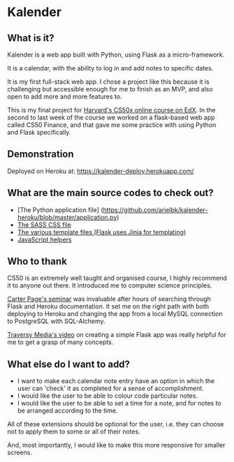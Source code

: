 # Kalender

## What is it?

Kalender is a web app built with Python, using Flask as a micro-framework.

It is a calendar, with the ability to log in and add notes to specific dates.

It is my first full-stack web app. I chose a project like this because it is challenging but accessible enough for me to finish as an MVP, and also open to add more and more features to.

This is my final project for [Harvard's CS50x online course on EdX](https://www.edx.org/course/cs50s-introduction-computer-science-harvardx-cs50x). In the second to last week of the course we worked on a flask-based web app called CS50 Finance, and that gave me some practice with using Python and Flask specifically.

## Demonstration

Deployed on Heroku at: https://kalender-deploy.herokuapp.com/

## What are the main source codes to check out?

- [The Python application file] (https://github.com/arielbk/kalender-heroku/blob/master/application.py)
- [The SASS CSS file](https://github.com/arielbk/kalender-heroku/blob/master/static/styles.scss)
- [The various template files (Flask uses Jinja for templating)](https://github.com/arielbk/kalender-heroku/tree/master/templates)
- [JavaScript helpers](https://github.com/arielbk/kalender-heroku/blob/master/static/main.js)

## Who to thank

CS50 is an extremely well taught and organised course, I highly recommend it to anyone out there. It introduced me to computer science principles.

[Carter Page's seminar](https://github.com/carter-page/whowashere) was invaluable after hours of searching through Flask and Heroku documentation. It set me on the right path with both deploying to Heroku and changing the app from a local MySQL connection to PostgreSQL with SQL-Alchemy.

[Traversy Media's video](https://www.youtube.com/channel/UC29ju8bIPH5as8OGnQzwJyA) on creating a simple Flask app was really helpful for me to get a grasp of many concepts.

## What else do I want to add?

- I want to make each calendar note entry have an option in which the user can 'check' it as completed for a sense of accomplishment.
- I would like the user to be able to colour code particular notes.
- I would like the user to be able to set a time for a note, and for notes to be arranged according to the time.

All of these extensions should be optional for the user, i.e. they can choose not to apply them to some or all of their notes.

And, most importantly, I would like to make this more responsive for smaller screens.
